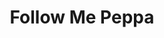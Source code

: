 ---
id: PE06664
title: Follow Me Peppa
price:
    hkd: 200
    twd: 800
dimensions:
    w: 16
    l: 12
    h: 19
    unit: cm
imgs: 
    - 'images/products/follow-me-peppa.png'
---